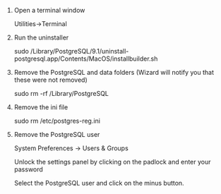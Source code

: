 <!--
id: 25339994700
link: http://blog.hengkiardo.com/post/25339994700/completely-uninstall-postgresql-from-mac-osx-lion
slug: completely-uninstall-postgresql-from-mac-osx-lion
date: Mon Jun 18 2012 10:23:34 GMT+0700 (WIT)
publish: 2012-06-018
tags: 
title: Completely uninstall postgresql from Mac OSX Lion
-->


1.  Open a terminal window

    Utilities-\>Terminal

2.  Run the uninstaller

    sudo
    /Library/PostgreSQL/9.1/uninstall-postgresql.app/Contents/MacOS/installbuilder.sh

3.  Remove the PostgreSQL and data folders (Wizard will notify you that
    these were not removed)

    sudo rm -rf /Library/PostgreSQL

4.  Remove the ini file

    sudo rm /etc/postgres-reg.ini

5.  Remove the PostgreSQL user

    System Preferences -\> Users & Groups

    Unlock the settings panel by clicking on the padlock and enter your
    password

    Select the PostgreSQL user and click on the minus button.



